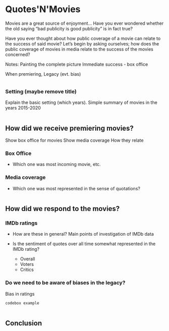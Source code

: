 # Quotes'N'Movies

Movies are a great source of enjoyment...
Have you ever wondered whether the old saying “bad publicity is good publicity” is in fact true? 

Have you ever thought about how public coverage of a movie can relate to the success of said movie?
Let’s begin by asking ourselves; how does the public coverage of movies in media relate to the success of the movies concerned?


Notes:
Painting the complete picture
Immediate success - box office

When premiering, Legacy (evt. bias)



```markdown
```


### Setting (maybe remove title)

Explain the basic setting (which years). Simple summary of movies in the years 2015-2020 

```markdown
```

## How did we receive premiering movies?

Show box office for movies
Show media coverage
How they relate

### Box Office

- Which one was most incoming movie, etc.

### Media coverage

- Which one was most represented in the sense of quotations?


```markdown
```
## How did we respond to the movies?

### IMDb ratings

- How are these in general? Main points of investigation of IMDb data

- Is the sentiment of quotes over all time somewhat represented in the IMDb rating?
   - Overall
   - Voters
   - Critics


### Do we need to be aware of biases in the legacy?
Bias in ratings




```markdown
codebox example
```

```markdown
```

## Conclusion

